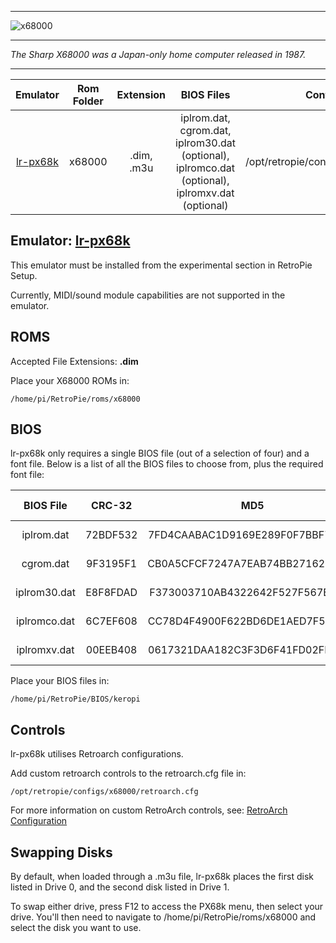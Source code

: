 ***
![x68000](https://user-images.githubusercontent.com/22881403/29473948-549047ec-841f-11e7-9828-4160b39733be.png)
***
_The Sharp X68000 was a Japan-only home computer released in 1987._
***

| Emulator | Rom Folder | Extension | BIOS Files | Controller Config |
| :---: | :---: | :---: | :---: | :---: |
| [lr-px68k](https://github.com/libretro/px68k-libretro/) | x68000 | .dim, .m3u | iplrom.dat, cgrom.dat, iplrom30.dat (optional), iplromco.dat (optional),  iplromxv.dat (optional) | /opt/retropie/configs/x68000/retroarch.cfg |

## Emulator: [lr-px68k](https://github.com/libretro/px68k-libretro/)
This emulator must be installed from the experimental section in RetroPie Setup.

Currently, MIDI/sound module capabilities are not supported in the emulator.

## ROMS

Accepted File Extensions: **.dim** 

Place your X68000 ROMs in:
```
/home/pi/RetroPie/roms/x68000
```

## BIOS

lr-px68k only requires a single BIOS file (out of a selection of four) and a font file.  Below is a list of all the BIOS files to choose from, plus the required font file:

| BIOS File | CRC-32 | MD5 | File type |
| :---: | :---: | :---: | :---: |
| iplrom.dat | 72BDF532 | 7FD4CAABAC1D9169E289F0F7BBF71D8E | BIOS file |
| cgrom.dat | 9F3195F1 | CB0A5CFCF7247A7EAB74BB2716260269 | Font file |
| iplrom30.dat | E8F8FDAD | F373003710AB4322642F527F567E020A | BIOS file |
| iplromco.dat | 6C7EF608 | CC78D4F4900F622BD6DE1AED7F52592F | BIOS file |
| iplromxv.dat | 00EEB408 | 0617321DAA182C3F3D6F41FD02FB3275 | BIOS file |


Place your BIOS files in:
```
/home/pi/RetroPie/BIOS/keropi
```

## Controls

lr-px68k utilises Retroarch configurations.

Add custom retroarch controls to the retroarch.cfg file in:

```
/opt/retropie/configs/x68000/retroarch.cfg
```

For more information on custom RetroArch controls, see: [RetroArch Configuration](RetroArch-Configuration)

## Swapping Disks
By default, when loaded through a .m3u file, lr-px68k places the first disk listed in Drive 0, and the second disk listed in Drive 1.

To swap either drive, press F12 to access the PX68k menu, then select your drive.  You'll then need to navigate to /home/pi/RetroPie/roms/x68000 and select the disk you want to use.